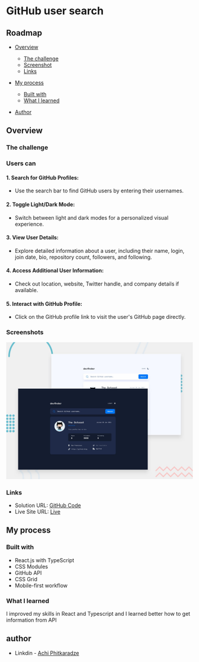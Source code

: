 # GitHub user search

## Roadmap

- [Overview](#overview)

  - [The challenge](#the-challenge)
  - [Screenshot](#screenshots)
  - [Links](#links)

- [My process](#my-process)
  - [Built with](#built-with)
  - [What I learned](#what-i-learned)
- [Author](#author)

## Overview

### The challenge

### Users can

#### 1. Search for GitHub Profiles:

- Use the search bar to find GitHub users by entering their usernames.

#### 2. Toggle Light/Dark Mode:

- Switch between light and dark modes for a personalized visual experience.

#### 3. View User Details:

- Explore detailed information about a user, including their name, login, join date, bio, repository count, followers, and following.

#### 4. Access Additional User Information:

- Check out location, website, Twitter handle, and company details if available.

#### 5. Interact with GitHub Profile:

- Click on the GitHub profile link to visit the user's GitHub page directly.

### Screenshots

![App Screenshot](./src/assets/design/webPage.jpg)

### Links

- Solution URL: [GitHub Code](https://github.com/AchiPhutkaradze/github-user-search-app.git)
- Live Site URL: [Live](https://github-user-search-app-seven-flame.vercel.app/)

## My process

### Built with

- React.js with TypeScript
- CSS Modules
- GitHub API
- CSS Grid
- Mobile-first workflow

### What I learned

I improved my skills in React and Typescript and I learned better how to get information from API

## author

- Linkdin - [Achi Phitkaradze](https://www.linkedin.com/in/achi-phutkaradze-a629b7265/)
